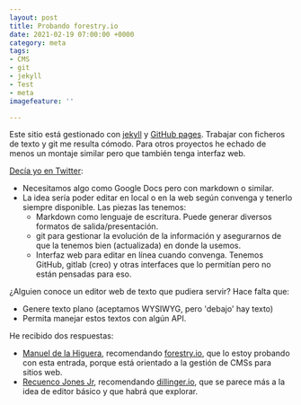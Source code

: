 ```yaml
---
layout: post
title: Probando forestry.io
date: 2021-02-19 07:00:00 +0000
category: meta
tags:
- CMS
- git
- jekyll
- Test
- meta
imagefeature: ''

---
```

Este sitio está gestionado con [jekyll](Jekyll) y [GitHub pages](https://pages.github.com/ "GitHub pages"). Trabajar con ficheros de texto y git me resulta cómodo. Para otros proyectos he echado de menos un montaje similar pero que también tenga interfaz web.

[Decía yo en Twitter](https://twitter.com/fernand0/status/1362628583076859907 "Hilo sobre el tema"):

* Necesitamos algo como Google Docs pero con markdown o similar.
* La idea sería poder editar en local o en la web según convenga y tenerlo siempre disponible. Las piezas las tenemos:
  * Markdown como lenguaje de escritura. Puede generar diversos formatos de salida/presentación.
  * git para gestionar la evolución de la información y asegurarnos de que la tenemos bien (actualizada) en donde la usemos.
  * Interfaz web para editar en línea cuando convenga. Tenemos GitHub, gitlab (creo) y otras interfaces que lo permitían pero no están pensadas para eso.

¿Alguien conoce un editor web de texto que pudiera servir? Hace falta que:

* Genere texto plano (aceptamos WYSIWYG, pero 'debajo' hay texto)
* Permita manejar estos textos con algún API.

He recibido dos respuestas:

* [Manuel de la Higuera](https://twitter.com/_mhiguera/status/1362639198436622338 "Tuit"), recomendando [forestry.io](https://forestry.io/ "Forestry"), que lo estoy probando con esta entrada, porque está orientado a la gestión de CMSs para sitios web.
* [Recuenco Jones Jr](https://twitter.com/RecuencoJones/status/1362651163561238531 "Tuit"), recomendando [dillinger.io](https://dillinger.io/ "Dillinger.io"), que se parece más a la idea de editor básico y que habrá que explorar.